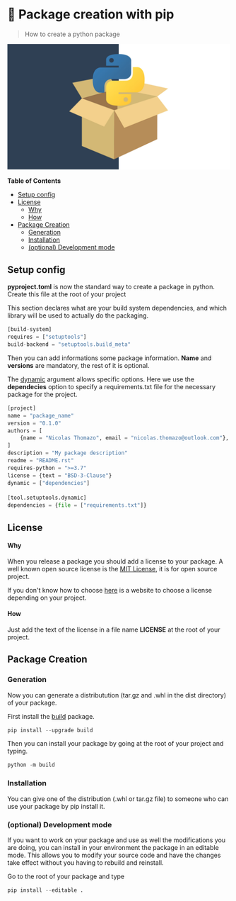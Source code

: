 # 🚀 Package creation with pip
> How to create a python package 

<p align="center">
<img src="img/package.jpeg" alt="Description de l'image" width="600">
<p>

**Table of Contents**

- [Setup config](#setup-config)
- [License](#license)
    + [Why](#why)
    + [How](#how)
- [Package Creation](#package-creation)
  * [Generation](#generation)
  * [Installation](#installation)
  * [(optional) Development mode](#-optional--development-mode)


## Setup config

**pyproject.toml** is now the standard way to create a package in python.
Create this file at the root of your project 

This section declares what are your build system dependencies, and which library will be used to actually do the packaging.
```python 
[build-system]
requires = ["setuptools"]
build-backend = "setuptools.build_meta"
```

Then you can add informations some package information. **Name** and **versions** are mandatory, the rest of it is optional.

The [dynamic](https://setuptools.pypa.io/en/latest/userguide/pyproject_config.html#dynamic-metadata) argument allows specific options. Here we use the **dependecies** option to specify a requirements.txt file for the necessary package for the project. 

```python 
[project]
name = "package_name"
version = "0.1.0"
authors = [
    {name = "Nicolas Thomazo", email = "nicolas.thomazo@outlook.com"},
]
description = "My package description"
readme = "README.rst"
requires-python = ">=3.7"
license = {text = "BSD-3-Clause"}
dynamic = ["dependencies"]

[tool.setuptools.dynamic]
dependencies = {file = ["requirements.txt"]}
```

## License

#### Why

When you release a package you should add a license to your package. A well known open source license is the [MIT License](https://choosealicense.com/licenses/mit/), it is for open source project.

If you don't know how to choose [here](https://choosealicense.com/) is a website to choose a license depending on your project.

#### How

Just add the text of the license in a file name **LICENSE** at the root of your project.

## Package Creation

### Generation

Now you can generate a distributution (tar.gz and .whl in the dist directory) of your package.

First install the [build](https://pypa-build.readthedocs.io/en/latest/) package. 

```python
pip install --upgrade build
```

Then you can install your package by going at the root of your project and typing.

```python
python -m build
```

### Installation

You can give one of the distribution (.whl or tar.gz file) to someone who can use your package by pip install it.

### (optional) Development mode

If you want to work on your package and use as well the modifications you are doing, you can install in your environment the package in an editable mode. This allows you to modify your source code and have the changes take effect without you having to rebuild and reinstall. 

Go to the root of your package and type

```python
pip install --editable .
```
